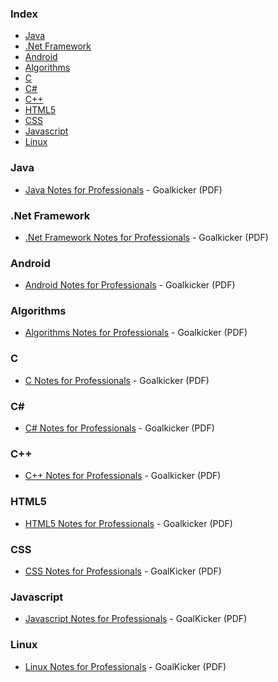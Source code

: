 ### Index

* [Java](#java)
* [.Net Framework](#.net-framework)
* [Android](#android)
* [Algorithms](#algorithms)
* [C](#c)
* [C#](#csharp)
* [C++](#cpp)
* [HTML5](#html5)
* [CSS](#css)
* [Javascript](javascript)
* [Linux](linux)


### Java

* [Java Notes for Professionals](https://books.goalkicker.com/JavaBook/JavaNotesForProfessionals.pdf) - Goalkicker (PDF)


### .Net Framework

* [.Net Framework Notes for Professionals](https://books.goalkicker.com/DotNETFrameworkBook/DotNETFrameworkNotesForProfessionals.pdf) - Goalkicker (PDF)


### Android
* [Android Notes for Professionals](https://books.goalkicker.com/AndroidBook/AndroidNotesForProfessionals.pdf) - Goalkicker (PDF)


### Algorithms

* [Algorithms Notes for Professionals](https://books.goalkicker.com/AlgorithmsBook/AlgorithmsNotesForProfessionals.pdf) - Goalkicker (PDF)


### C

* [C Notes for Professionals](https://books.goalkicker.com/CBook/CNotesForProfessionals.pdf) - Goalkicker (PDF)


### <a id="csharp"></a>C\#

* [C# Notes for Professionals](https://books.goalkicker.com/CSharpBook/CSharpNotesForProfessionals.pdf) - Goalkicker (PDF)


### <a id="cpp"></a>C++

* [C++ Notes for Professionals](https://books.goalkicker.com/CPlusPlusBook/CPlusPlusNotesForProfessionals.pdf) - Goalkicker (PDF)


### HTML5

* [HTML5 Notes for Professionals](https://books.goalkicker.com/HTML5Book/HTML5NotesForProfessionals.pdf) - Goalkicker (PDF)


### CSS

* [CSS Notes for Professionals](https://books.goalkicker.com/CSSBook/CSSNotesForProfessionals.pdf) - GoalKicker (PDF)


### Javascript

* [Javascript Notes for Professionals](https://books.goalkicker.com/JavaScriptBook/JavaScriptNotesForProfessionals.pdf) - GoalKicker (PDF)


### Linux

* [Linux Notes for Professionals](https://books.goalkicker.com/LinuxBook/LinuxNotesForProfessionals.pdf) - GoalKicker (PDF)
